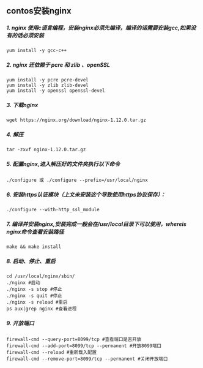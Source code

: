 ## contos安装nginx

##### 1. nginx 使用c语言编程，安装nginx必须先编译，编译的话需要安装gcc,如果没有的话必须安装

   ```shell
   yum install -y gcc-c++
   ```

##### 2. nginx 还依赖于 pcre 和 zlib 、openSSL

   ```shell
   yum install -y pcre pcre-devel
   yum install -y zlib zlib-devel
   yum install -y openssl openssl-devel
   ```

##### 3. 下载nginx

   ```shell
   wget https://nginx.org/download/nginx-1.12.0.tar.gz
   ```

##### 4. 解压

   ```shell
   tar -zxvf nginx-1.12.0.tar.gz
   ```

##### 5. 配置nginx,进入解压好的文件夹执行以下命令

   ```shell
   ./configure 或 ./configure --prefix=/usr/local/nginx
   ```

##### 6. 安装https认证模块（上文未安装这个导致使用https协议保存）：

   ```shell
   ./configure --with-http_ssl_module
   ```

##### 7. 编译并安装nginx,安装完成一般会在/usr/local目录下可以使用，whereis nginx命令查看安装路径

   ```shell
   make && make install
   ```

##### 8. 启动、停止、重启

   ```shell
   cd /usr/local/nginx/sbin/
   ./nginx #启动
   ./nginx -s stop #停止
   ./nginx -s quit #停止
   ./nginx -s reload #重启
   ps aux|grep nginx #查看进程
   ```

##### 9. 开放端口

   ```shell
   firewall-cmd --query-port=8099/tcp #查看端口是否开放
   firewall-cmd --add-port=8099/tcp --permanent #开放8099端口
   firewall-cmd --reload #重新载入配置
   firewall-cmd --remove-port=8099/tcp --permanent #关闭开放端口
   ```

   

